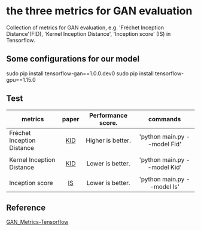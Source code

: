 # the three metrics for GAN evaluation
Collection of metrics for GAN evaluation, e.g. 'Fréchet Inception Distance'(FID), 'Kernel Inception Distance', 'Inception score' (IS) in Tensorflow.

## Some configurations for our model
sudo pip install tensorflow-gan==1.0.0.dev0
sudo pip install tensorflow-gpu==1.15.0

## Test
| metrics                    | paper                                   | Performance score. | commands                     |
| ----------                 | :-----------:                           | :-----------:      | :-----------:                |
| Fréchet Inception Distance |  [KID](https://arxiv.org/abs/1706.08500)| Higher is better.  | 'python main.py --model Fid' |
|                            |                                         |                    |                              |
| Kernel Inception Distance  | [KID](https://arxiv.org/abs/1801.01401) | Lower is better.   | 'python main.py --model Kid' |
|                            |                                         |                    |                              |
| Inception score            | [IS](https://arxiv.org/abs/1606.03498)  | Lower is better.   | 'python main.py --model Is'  |


## Reference
[GAN_Metrics-Tensorflow](https://github.com/hwalsuklee/tensorflow-generative-model-collections)

